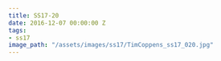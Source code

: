 ```yaml
---
title: SS17-20
date: 2016-12-07 00:00:00 Z
tags:
- ss17
image_path: "/assets/images/ss17/TimCoppens_ss17_020.jpg"
---
```


